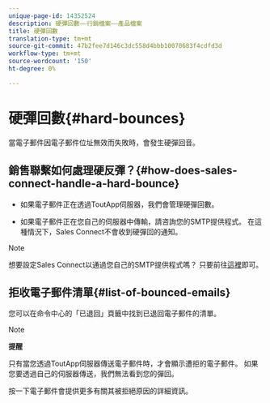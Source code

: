 ```yaml
---
unique-page-id: 14352524
description: 硬彈回數——行銷檔案——產品檔案
title: 硬彈回數
translation-type: tm+mt
source-git-commit: 47b2fee7d146c3dc558d4bbb10070683f4cdfd3d
workflow-type: tm+mt
source-wordcount: '150'
ht-degree: 0%

---
```



# 硬彈回數{#hard-bounces}

當電子郵件因電子郵件位址無效而失敗時，會發生硬彈回音。

## 銷售聯繫如何處理硬反彈？{#how-does-sales-connect-handle-a-hard-bounce}

- 如果電子郵件正在透過ToutApp伺服器，我們會管理硬彈回數。

- 如果電子郵件正在您自己的伺服器中傳輸，請咨詢您的SMTP提供程式。 在這種情況下，Sales Connect不會收到硬彈回的通知。

>[!NOTE]
>
>想要設定Sales Connect以通過您自己的SMTP提供程式嗎？ 只要前往[這裡](http://docs.marketo.com/x/zYTS)即可。

## 拒收電子郵件清單{#list-of-bounced-emails}

您可以在命令中心的「已退回」頁籤中找到已退回電子郵件的清單。

>[!NOTE]
>
>**提醒**
>
>只有當您透過ToutApp伺服器傳送電子郵件時，才會顯示遭拒的電子郵件。 如果您要透過自己的伺服器傳送，我們無法看到您的彈回。

按一下電子郵件會提供更多有關其被拒絕原因的詳細資訊。

